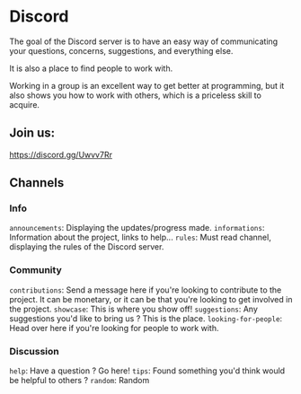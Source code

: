 # Discord

The goal of the Discord server is to have an easy way of communicating your questions, concerns, suggestions, and everything else.

It is also a place to find people to work with.

Working in a group is an excellent way to get better at programming, but it also shows you how to work with others, which is a priceless skill to acquire.

## Join us:

https://discord.gg/Uwvv7Rr

## Channels

### Info

`announcements`: Displaying the updates/progress made.
`informations`: Information about the project, links to help...
`rules`: Must read channel, displaying the rules of the Discord server.

### Community

`contributions`: Send a message here if you're looking to contribute to the project. It can be monetary, or it can be that you're looking to get involved in the project.
`showcase`: This is where you show off!
`suggestions`: Any suggestions you'd like to bring us ? This is the place.
`looking-for-people`: Head over here if you're looking for people to work with.

### Discussion

`help`: Have a question ? Go here!
`tips`: Found something you'd think would be helpful to others ?
`random`: Random
